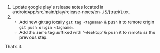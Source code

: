 1. Update google play's release notes located in androidApp/src/main/play/release-notes/en-US/[track].txt.
2. 
   - Add new git tag locally `git tag <tagname>` & push it to remote origin `git push origin <tagname>`.
   - Add the same tag suffixed with '-desktop' & push it to remote as the previous step.

That's it.